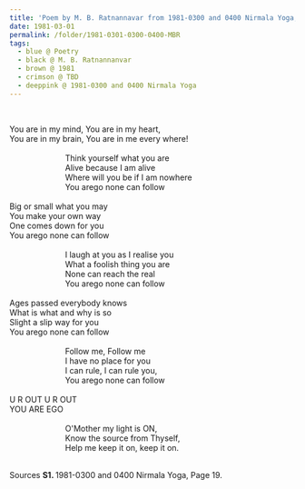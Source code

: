 ```yaml
---
title: 'Poem by M. B. Ratnannavar from 1981-0300 and 0400 Nirmala Yoga, Page 19'
date: 1981-03-01
permalink: /folder/1981-0301-0300-0400-MBR
tags:
  - blue @ Poetry
  - black @ M. B. Ratnannanvar
  - brown @ 1981
  - crimson @ TBD
  - deeppink @ 1981-0300 and 0400 Nirmala Yoga
---
```


<br>

<p>
You are in my mind, You are in my heart,<br>
You are in my brain, You are in me every where!<br>
<br>
&emsp;&emsp;&emsp;&emsp;&emsp;&emsp;&emsp;Think yourself what you are<br>
&emsp;&emsp;&emsp;&emsp;&emsp;&emsp;&emsp;Alive because I am alive<br>
&emsp;&emsp;&emsp;&emsp;&emsp;&emsp;&emsp;Where will you be if I am nowhere<br>
&emsp;&emsp;&emsp;&emsp;&emsp;&emsp;&emsp;You arego none can follow<br>
<br>
Big or small what you may<br>
You make your own way<br>
One comes down for you<br>
You arego none can follow<br>
<br>
&emsp;&emsp;&emsp;&emsp;&emsp;&emsp;&emsp;I laugh at you as I realise you<br>
&emsp;&emsp;&emsp;&emsp;&emsp;&emsp;&emsp;What a foolish thing you are<br>
&emsp;&emsp;&emsp;&emsp;&emsp;&emsp;&emsp;None can reach the real<br>
&emsp;&emsp;&emsp;&emsp;&emsp;&emsp;&emsp;You arego none can follow<br>
<br>
Ages passed everybody knows<br>
What is what and why is so<br>
Slight a slip way for you<br>
You arego none can follow<br>
<br>
&emsp;&emsp;&emsp;&emsp;&emsp;&emsp;&emsp;Follow me, Follow me<br>
&emsp;&emsp;&emsp;&emsp;&emsp;&emsp;&emsp;I have no place for you<br>
&emsp;&emsp;&emsp;&emsp;&emsp;&emsp;&emsp;I can rule, I can rule you,<br>
&emsp;&emsp;&emsp;&emsp;&emsp;&emsp;&emsp;You arego none can follow<br>
<br>
U R OUT U R OUT<br>
YOU ARE EGO<br>
<br>
&emsp;&emsp;&emsp;&emsp;&emsp;&emsp;&emsp;O'Mother my light is ON,<br>
&emsp;&emsp;&emsp;&emsp;&emsp;&emsp;&emsp;Know the source from Thyself,<br>
&emsp;&emsp;&emsp;&emsp;&emsp;&emsp;&emsp;Help me keep it on, keep it on.<br>
</p>

<br>

<wave-list>
<list-title color="DarkSeaGreen" width="55">Sources</list-title>
  <list-item color="BlanchedAlmond"  width="280"><b>S1. </b> 1981-0300 and 0400 Nirmala Yoga, Page 19.</list-item>
</wave-list>